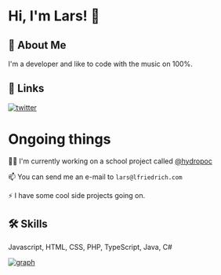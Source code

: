 
# Hi, I'm Lars! 👋


## 🚀 About Me
I'm a developer and like to code with the music on 100%.


## 🔗 Links
[![twitter](https://img.shields.io/badge/twitter-1DA1F2?style=for-the-badge&logo=twitter&logoColor=white)](https://twitter.com/larsdek)


# Ongoing things 

👩‍💻 I'm currently working on a school project called [@hydropoc](https://www.github.com/hydropoc)

📫 You can send me an e-mail to `lars@lfriedrich.com`

⚡️ I have some cool side projects going on.


## 🛠 Skills
Javascript, HTML, CSS, PHP, TypeScript, Java, C#

[![graph](https://github-readme-stats.vercel.app/api?username=larsdekr&show_icons=true&theme=radical)](https://github.com/larsdekr)
